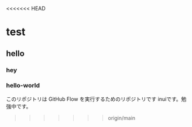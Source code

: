 <<<<<<< HEAD

# test

## hello

### hey

### hello-world
このリポジトリは GitHub Flow を実行するためのリポジトリです
inuiです。勉強中です。
>>>>>>> origin/main

